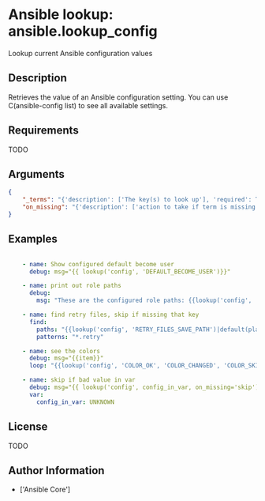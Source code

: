 # Ansible lookup: ansible.lookup_config


Lookup current Ansible configuration values

## Description

Retrieves the value of an Ansible configuration setting.
You can use C(ansible-config list) to see all available settings.

## Requirements

TODO

## Arguments

``` json
{
    "_terms": "{'description': ['The key(s) to look up'], 'required': True}",
    "on_missing": "{'description': ['action to take if term is missing from config', 'Error will raise a fatal error', 'Skip will just ignore the term', 'Warn will skip over it but issue a warning'], 'default': 'error', 'type': 'string', 'choices': ['error', 'skip', 'warn']}",
}
```

## Examples


``` yaml

    - name: Show configured default become user
      debug: msg="{{ lookup('config', 'DEFAULT_BECOME_USER')}}"

    - name: print out role paths
      debug:
        msg: "These are the configured role paths: {{lookup('config', 'DEFAULT_ROLES_PATH')}}"

    - name: find retry files, skip if missing that key
      find:
        paths: "{{lookup('config', 'RETRY_FILES_SAVE_PATH')|default(playbook_dir, True)}}"
        patterns: "*.retry"

    - name: see the colors
      debug: msg="{{item}}"
      loop: "{{lookup('config', 'COLOR_OK', 'COLOR_CHANGED', 'COLOR_SKIP', wantlist=True)}}"

    - name: skip if bad value in var
      debug: msg="{{ lookup('config', config_in_var, on_missing='skip')}}"
      var:
        config_in_var: UNKNOWN

```

## License

TODO

## Author Information
  - ['Ansible Core']

